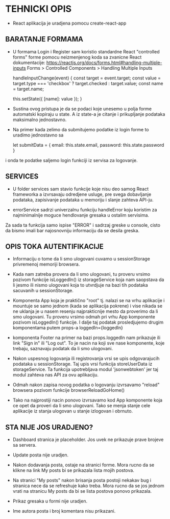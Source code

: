 ﻿# TEHNICKI OPIS

- React aplikacija je uradjena pomocu create-react-app


## BARATANJE FORMAMA

- U formama Login i Register sam koristio standardne React "controlled forms" forme pomocu neizmenjenog koda sa zvanicne React dokumentacije:
https://reactjs.org/docs/forms.html#handling-multiple-inputs
Forms > Controlled Components > Handling Multiple Inputs


  handleInputChange(event) {
    const target = event.target;
    const value = target.type === 'checkbox' ? target.checked : target.value;
    const name = target.name;

    this.setState({
      [name]: value
    });
  }


- Sustina ovog pristupa je da se podaci koje unesemo u polja forme automatski kopiraju u state. 
A iz state-a je citanje i prikupljanje podataka maksimalno jednostavno.

- Na primer kada zelimo da submitujemo podatke iz login forme to uradimo jednostavno sa 

    let submitData = {
      email: this.state.email,
      password: this.state.password
    }

i onda te podatke saljemo login funkciji iz servisa za logovanje.


## SERVICES

- U folder services sam stavio funkcije koje nisu deo samog React frameworka a izvrsavaju odredjene usluge, 
pre svega dobavljanje podataka, zapisivanje podataka u memoriju i slanje zahteva API-ju.

- errorService sadrzi univerzalnu funkciju handleError koju koristim za najminimalnije moguce hendlovanje gresaka u ostalim servisima. 

Za sada ta funkcija samo ispise "ERROR" i sadrzaj greske u console, cisto da bismo imali bar najosnovniju informaciju da se desila greska.


## OPIS TOKA AUTENTIFIKACIJE

- Informaciju o tome da li smo ulogovani cuvamo u sessionStorage privremenoj memoriji browsera.
- Kada nam zatreba provera da li smo ulogovani, tu proveru vrsimo pozivom funkcije isLoggedIn() iz storageService koja nam saopstava da 
li jesmo ili nismo ulogovani koja to utvrdjuje na bazi tih podataka sacuvanih u sessionStorage.
- Komponenta App koja je praktično "root" tj. nalazi se na vrhu aplikacije i mountuje se samo jednom (kada se aplikacija pokrene) i 
vise nikada se ne uklanja je u nasem resenju najprakticnije mesto da proverimo da li smo ulogovani.
Tu proveru vrsimo odmah pri vrhu App komponente pozivom isLoggedIn() funkcije.
I dalje taj podatak prosledjujemo drugim komponentama putem props-a
loggedIn={loggedIn}

- komponenta Footer na primer na bazi props.loggedIn nam prikazuje ili link "Sign in" ili "Log out".
To je nacin na koji sve nase komponente, koje trebaju, saznavaju podatak da li smo ulogovani.

- Nakon uspesnog logovanja ili registrovanja vrsi se upis odgovarajucih podataka u sessionStorage.
Taj upis vrsi funkcija storeUserData iz storageService. Ta funkcija upotrebljava modul 'jsonwebtoken' jer taj modul zahteva nas API 
za ovu aplikaciju.
- Odmah nakon zapisa novog podatka o logovanju izvrsavamo "reload" browsera pozivom funkcije browserReloadGoHome()
- Tako na najprostiji nacin ponovo izvrsavamo kod App komponente koja ce opet da proveri da li smo ulogovani. 
Tako se menja stanje cele aplikacije iz stanja ulogovan u stanje izlogovan i obrnuto.


## STA NIJE JOS URADJENO?

- Dashboard stranica je placeholder. Jos uvek ne prikazuje prave brojeve sa servera.

- Update posta nije uradjen.

- Nakon dodavanja posta, ostaje na stranici forme. Mora rucno da se klikne na link My posts bi se prikazala lista mojih postova.

- Na stranici "My posts" nakon brisanja posta postoji nekakav bug i stranica nece da se refreshuje kako treba. 
Mora rucno da se jos jednom vrati na stranicu My posts da bi se lista postova ponovo prikazala.

- Prikaz gresaka u formi nije uradjen.

- Ime autora posta i broj komentara nisu prikazani.
